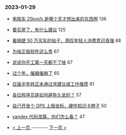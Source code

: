 ### 2023-01-29 
- [电瓶车 25km/h 是哪个天才想出来的东西啊](https://www.v2ex.com/t/911211) 136
- [要买房了，有什么建议](https://www.v2ex.com/t/911245) 125
- [看隔壁 50 万买车的帖子，感叹年轻人消费意识真强](https://www.v2ex.com/t/911356) 68
- [为啥正版软件这么贵](https://www.v2ex.com/t/911182) 67
- [说说你开工第一天都干了啥](https://www.v2ex.com/t/911231) 67
- [过个年，催婚催麻了](https://www.v2ex.com/t/911236) 65
- [应届半年转正未通过求建议或工作推荐](https://www.v2ex.com/t/911300) 61
- [各位程序员是如何避免久坐的？](https://www.v2ex.com/t/911206) 57
- [自己开发个 GPS 上报坐标，硬件知识卡脖子](https://www.v2ex.com/t/911167) 50
- [yandex 代码泄露，你们怎么看？](https://www.v2ex.com/t/911213) 47 

- [ < 上一页 ](https://github.com/able8/v2ex-hot-record/blob/master/2023-01-28.md) -------- [ 下一页 > ](https://github.com/able8/v2ex-hot-record/blob/master/2023-01-30.md)